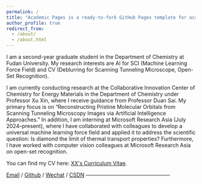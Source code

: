 ```yaml
---
permalink: /
title: "Academic Pages is a ready-to-fork GitHub Pages template for academic personal websites"
author_profile: true
redirect_from: 
  - /about/
  - /about.html
---
```


I am a second-year graduate student in the Department of Chemistry at Fudan University. My research interests are AI for SCI (Machine Learning Force Field) and CV (Deblurring for Scanning Tunneling Microscope, Open-Set Recognition).

I am currently conducting research at the Collaborative Innovation Center of Chemistry for Energy Materials in the Department of Chemistry under Professor Xu Xin, where I receive guidance from Professor Duan Sai. My primary focus is on “Reconstructing Pristine Molecular Orbitals from Scanning Tunneling Microscopy Images via Artificial Intelligence Approaches.” In addition, I am interning at Microsoft Research Asia (July 2024–present), where I have collaborated with colleagues to develop a universal machine learning force field and applied it to address the scientific question: Is diamond the limit of thermal transport properties? Furthermore, I have worked with computer vision colleagues at Microsoft Research Asia on open-set recognition.

You can find my CV here: [XX's Curriculum Vitae](../assets/Curriculum_Vitae.pdf).

[Email](mailto:23210220065@m.fudan.edu.cn) / [Github](https://github.com/ZeHeru) / [Wechat](../images/wechat.jpg) / [CSDN](https://blog.csdn.net/qd1813100174?spm=1000.2115.3001.5343)
————————————————
